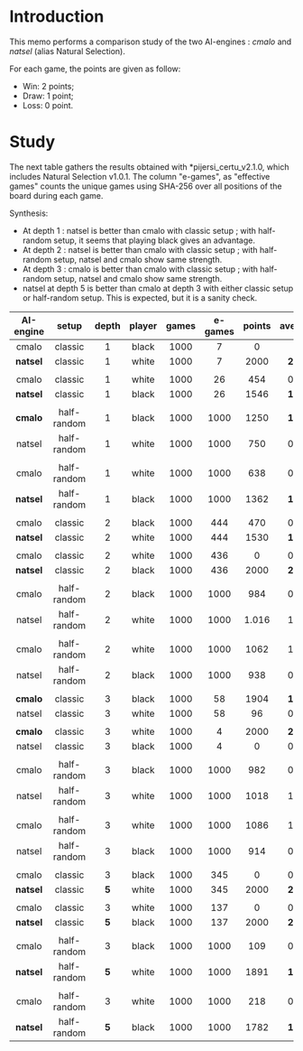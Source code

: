 # Introduction

This memo performs a comparison study of the two AI-engines : *cmalo* and *natsel* (alias Natural Selection).

For each game, the points are given as follow:

- Win: 2 points;
- Draw: 1 point;
- Loss: 0 point.

# Study

The next table gathers the results obtained with *pijersi_certu_v2.1.0, which includes Natural Selection v1.0.1. The column "e-games", as "effective games" counts the unique games using SHA-256 over all positions of the board during each game.

Synthesis:

- At depth 1 : natsel is better than cmalo with classic setup ; with half-random setup, it seems that playing black gives an advantage.
- At depth 2 : natsel is better than cmalo with classic setup ; with half-random setup, natsel and cmalo show same strength.
- At depth 3 : cmalo is better than cmalo with classic setup ; with half-random setup, natsel and cmalo show same strength.
- natsel at depth 5 is better than cmalo at depth 3 with either classic setup or half-random setup. This is expected, but it is a sanity check.

| AI-engine  |    setup    | depth | player | games | e-games | points | average  |
| :--------: | :---------: | :---: | :----: | :---: | :-----: | :----: | :------: |
|   cmalo    |   classic   |   1   | black  | 1000  |    7    |   0    |    0     |
| **natsel** |   classic   |   1   | white  | 1000  |    7    |  2000  | **2.00** |
|            |             |       |        |       |         |        |          |
|   cmalo    |   classic   |   1   | white  | 1000  |   26    |  454   |   0.45   |
| **natsel** |   classic   |   1   | black  | 1000  |   26    |  1546  | **1.55** |
|            |             |       |        |       |         |        |          |
| **cmalo**  | half-random |   1   | black  | 1000  |  1000   |  1250  | **1.25** |
|   natsel   | half-random |   1   | white  | 1000  |  1000   |  750   |   0.75   |
|            |             |       |        |       |         |        |          |
|   cmalo    | half-random |   1   | white  | 1000  |  1000   |  638   |   0.64   |
| **natsel** | half-random |   1   | black  | 1000  |  1000   |  1362  | **1.36** |
|            |             |       |        |       |         |        |          |
|   cmalo    |   classic   |   2   | black  | 1000  |   444   |  470   |   0.47   |
| **natsel** |   classic   |   2   | white  | 1000  |   444   |  1530  | **1.53** |
|            |             |       |        |       |         |        |          |
|   cmalo    |   classic   |   2   | white  | 1000  |   436   |   0    |   0.00   |
| **natsel** |   classic   |   2   | black  | 1000  |   436   |  2000  | **2.00** |
|            |             |       |        |       |         |        |          |
|   cmalo    | half-random |   2   | black  | 1000  |  1000   |  984   |   0.98   |
|   natsel   | half-random |   2   | white  | 1000  |  1000   | 1.016  |   1.02   |
|            |             |       |        |       |         |        |          |
|   cmalo    | half-random |   2   | white  | 1000  |  1000   |  1062  |   1.06   |
|   natsel   | half-random |   2   | black  | 1000  |  1000   |  938   |   0.94   |
|            |             |       |        |       |         |        |          |
| **cmalo**  |   classic   |   3   | black  | 1000  |   58    |  1904  | **1.90** |
|   natsel   |   classic   |   3   | white  | 1000  |   58    |   96   |   0.19   |
|            |             |       |        |       |         |        |          |
| **cmalo**  |   classic   |   3   | white  | 1000  |    4    |  2000  | **2.00** |
|   natsel   |   classic   |   3   | black  | 1000  |    4    |   0    |   0.00   |
|            |             |       |        |       |         |        |          |
|   cmalo    | half-random |   3   | black  | 1000  |  1000   |  982   |   0.98   |
|   natsel   | half-random |   3   | white  | 1000  |  1000   |  1018  |   1.02   |
|            |             |       |        |       |         |        |          |
|   cmalo    | half-random |   3   | white  | 1000  |  1000   |  1086  |   1.09   |
|   natsel   | half-random |   3   | black  | 1000  |  1000   |  914   |   0.91   |
|            |             |       |        |       |         |        |          |
|   cmalo    |   classic   |   3   | black  | 1000  |   345   |   0    |   0.00   |
| **natsel** |   classic   | **5** | white  | 1000  |   345   |  2000  | **2.00** |
|            |             |       |        |       |         |        |          |
|   cmalo    |   classic   |   3   | white  | 1000  |   137   |   0    |   0.00   |
| **natsel** |   classic   | **5** | black  | 1000  |   137   |  2000  | **2.00** |
|            |             |       |        |       |         |        |          |
|   cmalo    | half-random |   3   | black  | 1000  |  1000   |  109   |   0.11   |
| **natsel** | half-random | **5** | white  | 1000  |  1000   |  1891  | **1.89** |
|            |             |       |        |       |         |        |          |
|   cmalo    | half-random |   3   | white  | 1000  |  1000   |  218   |   0.22   |
| **natsel** | half-random | **5** | black  | 1000  |  1000   |  1782  | **1.78** |

